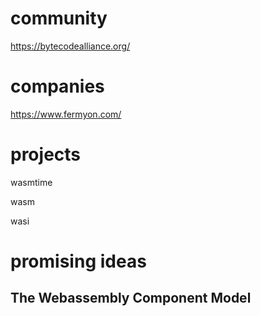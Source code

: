 # community

https://bytecodealliance.org/

# companies

https://www.fermyon.com/


# projects

wasmtime

wasm

wasi



# promising ideas

## The Webassembly Component Model

